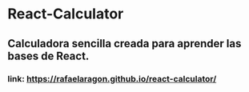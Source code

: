 # React-Calculator
## Calculadora sencilla creada para aprender las bases de React.
### link: https://rafaelaragon.github.io/react-calculator/
